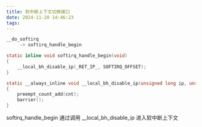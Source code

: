 ```yaml
---
title: 软中断上下文切换接口
date: 2024-11-20 14:46:23
tags:
---
```


```c
__do_softirq
     -> softirq_handle_begin
```

```c
static inline void softirq_handle_begin(void)
{
	__local_bh_disable_ip(_RET_IP_, SOFTIRQ_OFFSET);
}

static __always_inline void __local_bh_disable_ip(unsigned long ip, unsigned int cnt)
{
	preempt_count_add(cnt);
	barrier();
}
```
softirq_handle_begin 通过调用 __local_bh_disable_ip 进入软中断上下文